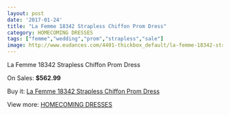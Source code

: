 ```yaml
---
layout: post
date: '2017-01-24'
title: "La Femme 18342 Strapless Chiffon Prom Dress"
category: HOMECOMING DRESSES
tags: ["femme","wedding","prom","strapless","sale"]
image: http://www.eudances.com/4401-thickbox_default/la-femme-18342-strapless-chiffon-prom-dress.jpg
---
```

La Femme 18342 Strapless Chiffon Prom Dress

On Sales: **$562.99**
<a href="https://www.eudances.com/en/homecoming-dresses/1475-la-femme-18342-strapless-chiffon-prom-dress.html"><amp-img layout="responsive" width="600" height="600" src="//www.eudances.com/4401-thickbox_default/la-femme-18342-strapless-chiffon-prom-dress.jpg" alt="La Femme 18342 Strapless Chiffon Prom Dress 0" /></a>
<a href="https://www.eudances.com/en/homecoming-dresses/1475-la-femme-18342-strapless-chiffon-prom-dress.html"><amp-img layout="responsive" width="600" height="600" src="//www.eudances.com/4402-thickbox_default/la-femme-18342-strapless-chiffon-prom-dress.jpg" alt="La Femme 18342 Strapless Chiffon Prom Dress 1" /></a>
<a href="https://www.eudances.com/en/homecoming-dresses/1475-la-femme-18342-strapless-chiffon-prom-dress.html"><amp-img layout="responsive" width="600" height="600" src="//www.eudances.com/4403-thickbox_default/la-femme-18342-strapless-chiffon-prom-dress.jpg" alt="La Femme 18342 Strapless Chiffon Prom Dress 2" /></a>
<a href="https://www.eudances.com/en/homecoming-dresses/1475-la-femme-18342-strapless-chiffon-prom-dress.html"><amp-img layout="responsive" width="600" height="600" src="//www.eudances.com/4404-thickbox_default/la-femme-18342-strapless-chiffon-prom-dress.jpg" alt="La Femme 18342 Strapless Chiffon Prom Dress 3" /></a>
<a href="https://www.eudances.com/en/homecoming-dresses/1475-la-femme-18342-strapless-chiffon-prom-dress.html"><amp-img layout="responsive" width="600" height="600" src="//www.eudances.com/4405-thickbox_default/la-femme-18342-strapless-chiffon-prom-dress.jpg" alt="La Femme 18342 Strapless Chiffon Prom Dress 4" /></a>
<a href="https://www.eudances.com/en/homecoming-dresses/1475-la-femme-18342-strapless-chiffon-prom-dress.html"><amp-img layout="responsive" width="600" height="600" src="//www.eudances.com/4406-thickbox_default/la-femme-18342-strapless-chiffon-prom-dress.jpg" alt="La Femme 18342 Strapless Chiffon Prom Dress 5" /></a>

Buy it: [La Femme 18342 Strapless Chiffon Prom Dress](https://www.eudances.com/en/homecoming-dresses/1475-la-femme-18342-strapless-chiffon-prom-dress.html "La Femme 18342 Strapless Chiffon Prom Dress")

View more: [HOMECOMING DRESSES](https://www.eudances.com/en/15-homecoming-dresses "HOMECOMING DRESSES")